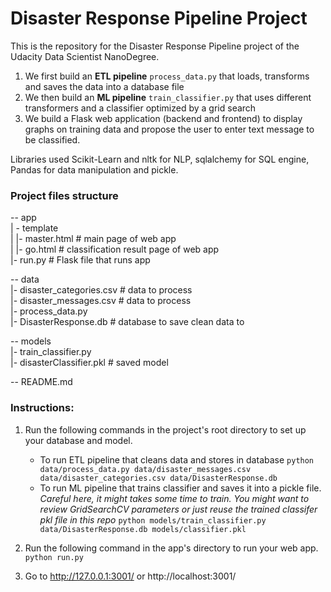 # Disaster Response Pipeline Project
This is the repository for the Disaster Response Pipeline project of the Udacity Data Scientist NanoDegree.
1. We first build an **ETL pipeline** `process_data.py` that loads, transforms and saves the data into a database file
2. We then build an **ML pipeline** `train_classifier.py` that uses different transformers and a classifier optimized by a grid search
3. We build a Flask web application (backend and frontend) to display graphs on training data and propose the user to enter text message to be classified.

Libraries used Scikit-Learn and nltk for NLP, sqlalchemy for SQL engine, Pandas for data manipulation and pickle.

### Project files structure
-- app  
|  - template  
|  |- master.html  # main page of web app  
|  |- go.html  # classification result page of web app  
|- run.py  # Flask file that runs app  

-- data  
|- disaster_categories.csv  # data to process  
|- disaster_messages.csv  # data to process  
|- process_data.py  
|- DisasterResponse.db   # database to save clean data to  

-- models  
|- train_classifier.py  
|- disasterClassifier.pkl  # saved model  

-- README.md  

### Instructions:
1. Run the following commands in the project's root directory to set up your database and model.

    - To run ETL pipeline that cleans data and stores in database
        `python data/process_data.py data/disaster_messages.csv data/disaster_categories.csv data/DisasterResponse.db`
    - To run ML pipeline that trains classifier and saves it into a pickle file.
      *Careful here, it might takes some time to train. You might want to review GridSearchCV parameters or just reuse the trained classifer pkl file in this repo*
        `python models/train_classifier.py data/DisasterResponse.db models/classifier.pkl`

2. Run the following command in the app's directory to run your web app.
    `python run.py`

3. Go to http://127.0.0.1:3001/ or http://localhost:3001/

